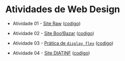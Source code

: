 # Atividades de Web Design

- Atividade 01 - [Site Raw](https://dvanael.github.io/webdesign-atividades/atividade-01/index.html)  ([codigo](https://github.com/dvanael/webdesign-atividades/tree/main/atividade-01))

- Atividade 02 - [Site Boo!Bazar](https://dvanael.github.io/webdesign-atividades/atividade-02/index.html)  ([codigo](https://github.com/dvanael/webdesign-atividades/tree/main/atividade-02))

- Atividade 03 - [Prática de `display flex`](https://dvanael.github.io/webdesign-atividades/atividade-03/index.html)  ([codigo](https://github.com/dvanael/webdesign-atividades/tree/main/atividade-03))

- Atividade 04 - [Site DIATINF](https://dvanael.github.io/webdesign-atividades/atividade-04/index.html)  ([codigo](https://github.com/dvanael/webdesign-atividades/tree/main/atividade-04))